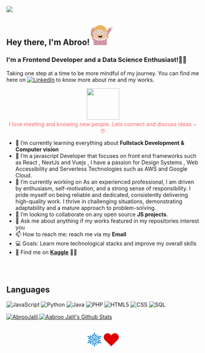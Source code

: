 



![](https://komarev.com/ghpvc/?username=abroojalil&color=yellow&style=flat-square)
## Hey there, I'm Abroo!<img src="https://github.com/EsratMaria/EsratMaria/blob/master/header/hello.gif">
### I'm a Frontend Developer and a Data Science Enthusiast!🌷🌟

Taking one step at a time to be more mindful of my journey. You can find me here on [![LinkedIn][2.2]][2] to know more about me and my works.

<p align="center">
  <img style="float: center;" src="https://camo.githubusercontent.com/ec0df7b334d15078e980be8f26f35f1bd6f004eaa4a121db42fed361360c1817/68747470733a2f2f6d656469612e67697068792e636f6d2f6d656469612f4c6e516a7057614f4e386e68723231764e572f67697068792e676966" width="85" height="82"></br>
<span style="color:#ff6666">I love meeting and knowing new people. Lets connect and discuss ideas ~ 🤓</span></img>
</p>

<!-- Icons -->
[2.2]: https://raw.githubusercontent.com/MartinHeinz/MartinHeinz/master/linkedin-3-16.png (LinkedIn icon without padding)


<!-- Links to your social media accounts -->
[2]: https://www.linkedin.com/in/aabroo-jalil/

- 🌱 I’m currently learning everything about **Fullstack Development & Computer vision**
- 💬 I’m a javascript Developer that focuses on front end frameworks such as React , NextJs and Vuejs , I have a passion for Design Systems , Web Accessibility and Serverless Technologies such as AWS and Google Cloud.
- 🔭 I’m currently working on As an experienced professional, I am driven by enthusiasm, self-motivation, and a strong sense of responsibility. I pride myself on being reliable and dedicated, consistently delivering high-quality work. I thrive in challenging situations, demonstrating adaptability and a mature approach to problem-solving.
- 👯 I’m looking to collaborate on any open source **JS projects**.
- 💬 Ask me about anything if my works featured in my repositories interest you
- 📫 How to reach me: reach me via my **Email**
- 💻 Goals: Learn more technological stacks and improve my overall skills
- 🤗 Find me on [**Kaggle**](https://www.kaggle.com/abroojalil) 🙌🏽

</br>
</br>
 
  
  ## Languages
![JavaScript](https://img.shields.io/badge/-JavaScript-000000?style=flat&logo=javascript)
![Python](https://img.shields.io/badge/-Python-000000?style=flat&logo=python)
![Java](https://img.shields.io/badge/-Java-000000?style=flat&logo=Java&logoColor=007396)
![PHP](https://img.shields.io/badge/-PHP-000000?style=flat&logo=php)
![HTML5](https://img.shields.io/badge/-HTML5-000000?style=flat&logo=HTML5)
![CSS](https://img.shields.io/badge/-CSS-000000?style=flat&logo=CSS)
![SQL](https://img.shields.io/badge/-SQL-000000?style=flat&logo=MySQL)

<a href="https://github.com/abroojalil/github-readme-stats">
    <img align="center" src="https://github-readme-stats.vercel.app/api/top-langs?username=abroojalil&theme=buefy&show_icons=true&locale=en&layout=compact" alt="AbrooJalil" />
</a>

<a href="https://github.com/abroojalil/convoychat">
    <img align="center" src="https://github-readme-stats.vercel.app/api?username=abroojalil&theme=buefy&show_icons=true" alt="Aabroo Jalil's Github Stats" />
</a>


</br>
</br>



<p align="center">
  <a href='https://archiveprogram.github.com/'><img src='https://raw.githubusercontent.com/acervenky/animated-github-badges/master/assets/acbadge.gif' width='40' height='40'></a>
  <!-- <a href='https://docs.github.com/en/developers'><img src='https://raw.githubusercontent.com/acervenky/animated-github-badges/master/assets/devbadge.gif' width='40' height='40'></a>
  <a href='https://github.com/pricing'><img src='https://raw.githubusercontent.com/acervenky/animated-github-badges/master/assets/pro.gif' width='40' height='40'></a>
  <a href='https://stars.github.com/'><img src='https://raw.githubusercontent.com/acervenky/animated-github-badges/master/assets/starbadge.gif' width='35' height='35'></a> -->
  <a href='https://docs.github.com/en/github/supporting-the-open-source-community-with-github-sponsors'><img src='https://raw.githubusercontent.com/acervenky/animated-github-badges/master/assets/sponsorbadge.gif' width='40' height='40'></a>
</p>





